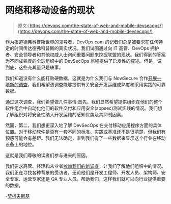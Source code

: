 # 网络和移动设备的现状

> 原文:[https://devops.com/the-state-of-web-and-mobile-devsecops/](https://devops.com/the-state-of-web-and-mobile-devsecops/)

作为报道德弗科普斯世界的领导者，DevOps.com 的记者们总是被要求在任何特定的时间传达德弗科普斯的真实状况。我们试图通过向 IT 高管、DevOps 拥护者、安全领导者和其他权威人士询问重要问题来挖掘联盟的现状。我们得到的答案为不同成熟度的全球组织中的 DevSecOps 旅程提供了启发性的叙述。但是，说到底，这些充其量只是轶事。

我们知道没有什么能打败硬数据，这就是为什么我们与 NowSecure 合作[开展一项新的调查](https://www.surveymonkey.com/r/NowSecureMobile)，我们希望该调查能够提供有关安全开发运维成熟度和采用实践的可靠数据。

通过这次调查，我们希望做几件事情:首先，我们显然希望提供组织在他们的整个软件组合中自动化他们的软件交付和应用安全(appsec)测试实践的情况。我们想了解组织对将安全性纳入开发运维的感知优势及其抑制因素。

然而，第二，我们想更深入地了解 DevSecOps 在交付移动应用程序方面的具体位置。对于移动软件是否有一套不同的标准、实践或基准还不是很清楚，但我们有预感可能会有差距。我们无法确定，直到我们有了一些数据来显示这个行业在移动设备上的地位。

这就是我们尊敬的读者们参与进来的原因。

我们要求高管、经理和从业者[参加我们的新调查](https://www.surveymonkey.com/r/NowSecureMobile)，让我们了解他们组织中的情况。我们正在寻找各种背景的受访者，无论他们是开发工程师、开发人员、架构师、安全专家、运营专家还是 QA 专业人员。帮助我们，这样我们就可以向行业提供重要的数据。

-[契柯夫斯基](https://devops.com/author/ericka-chickowski/)